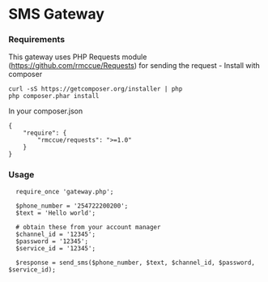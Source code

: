 SMS Gateway
===========

### Requirements

This gateway uses PHP Requests module (https://github.com/rmccue/Requests) for sending the request - Install with composer

```
curl -sS https://getcomposer.org/installer | php
php composer.phar install
```

In your composer.json
```
{
    "require": {
        "rmccue/requests": ">=1.0"
    }
}
```


### Usage

```
  require_once 'gateway.php';

  $phone_number = '254722200200';
  $text = 'Hello world';  

  # obtain these from your account manager
  $channel_id = '12345';   
  $password = '12345';
  $service_id = '12345';

  $response = send_sms($phone_number, $text, $channel_id, $password, $service_id);
```